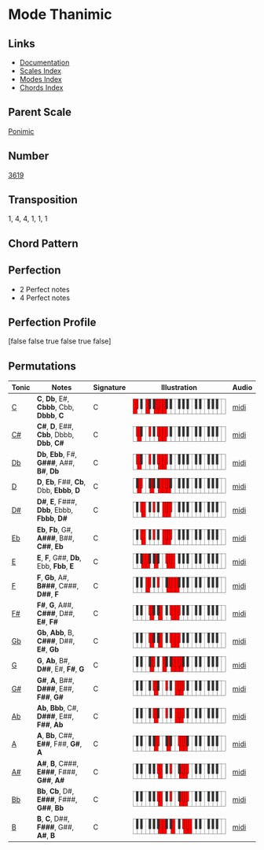 # Mode Thanimic

## Links

- [Documentation](README.md)
- [Scales Index](Scales.md)
- [Modes Index](Modes.md)
- [Chords Index](Chords.md)

## Parent Scale

[Ponimic](ScalePonimic.md)

## Number

[3619](https://ianring.com/musictheory/scales/3619)

## Transposition

1, 4, 4, 1, 1, 1

## Chord Pattern



## Perfection

- 2 Perfect notes
- 4 Perfect notes

## Perfection Profile

[false false true false true false]

## Permutations

| Tonic | Notes | Signature | Illustration | Audio |
|-------|-------|-----------|--------------|-------|
| [C](ModeCNaturalThanimic.md) | **C**, **Db**, E#, **Cbbb**, Cbb, **Dbbb**, **C** | C | ![CNaturalThanimic](ModeCNaturalThanimic.png) | [midi](https://github.com/edipermadi/music/blob/main/docs/ModeCNaturalThanimic.mid?raw=true) |
| [C#](ModeCSharpThanimic.md) | **C#**, **D**, E##, **Cbb**, Dbbb, **Dbb**, **C#** | C | ![CSharpThanimic](ModeCSharpThanimic.png) | [midi](https://github.com/edipermadi/music/blob/main/docs/ModeCSharpThanimic.mid?raw=true) |
| [Db](ModeDFlatThanimic.md) | **Db**, **Ebb**, F#, **G###**, A##, **B#**, **Db** | C | ![DFlatThanimic](ModeDFlatThanimic.png) | [midi](https://github.com/edipermadi/music/blob/main/docs/ModeDFlatThanimic.mid?raw=true) |
| [D](ModeDNaturalThanimic.md) | **D**, **Eb**, F##, **Cb**, Dbb, **Ebbb**, **D** | C | ![DNaturalThanimic](ModeDNaturalThanimic.png) | [midi](https://github.com/edipermadi/music/blob/main/docs/ModeDNaturalThanimic.mid?raw=true) |
| [D#](ModeDSharpThanimic.md) | **D#**, **E**, F###, **Dbb**, Ebbb, **Fbbb**, **D#** | C | ![DSharpThanimic](ModeDSharpThanimic.png) | [midi](https://github.com/edipermadi/music/blob/main/docs/ModeDSharpThanimic.mid?raw=true) |
| [Eb](ModeEFlatThanimic.md) | **Eb**, **Fb**, G#, **A###**, B##, **C##**, **Eb** | C | ![EFlatThanimic](ModeEFlatThanimic.png) | [midi](https://github.com/edipermadi/music/blob/main/docs/ModeEFlatThanimic.mid?raw=true) |
| [E](ModeENaturalThanimic.md) | **E**, **F**, G##, **Db**, Ebb, **Fbb**, **E** | C | ![ENaturalThanimic](ModeENaturalThanimic.png) | [midi](https://github.com/edipermadi/music/blob/main/docs/ModeENaturalThanimic.mid?raw=true) |
| [F](ModeFNaturalThanimic.md) | **F**, **Gb**, A#, **B###**, C###, **D##**, **F** | C | ![FNaturalThanimic](ModeFNaturalThanimic.png) | [midi](https://github.com/edipermadi/music/blob/main/docs/ModeFNaturalThanimic.mid?raw=true) |
| [F#](ModeFSharpThanimic.md) | **F#**, **G**, A##, **C###**, D##, **E#**, **F#** | C | ![FSharpThanimic](ModeFSharpThanimic.png) | [midi](https://github.com/edipermadi/music/blob/main/docs/ModeFSharpThanimic.mid?raw=true) |
| [Gb](ModeGFlatThanimic.md) | **Gb**, **Abb**, B, **C###**, D##, **E#**, **Gb** | C | ![GFlatThanimic](ModeGFlatThanimic.png) | [midi](https://github.com/edipermadi/music/blob/main/docs/ModeGFlatThanimic.mid?raw=true) |
| [G](ModeGNaturalThanimic.md) | **G**, **Ab**, B#, **D##**, E#, **F#**, **G** | C | ![GNaturalThanimic](ModeGNaturalThanimic.png) | [midi](https://github.com/edipermadi/music/blob/main/docs/ModeGNaturalThanimic.mid?raw=true) |
| [G#](ModeGSharpThanimic.md) | **G#**, **A**, B##, **D###**, E##, **F##**, **G#** | C | ![GSharpThanimic](ModeGSharpThanimic.png) | [midi](https://github.com/edipermadi/music/blob/main/docs/ModeGSharpThanimic.mid?raw=true) |
| [Ab](ModeAFlatThanimic.md) | **Ab**, **Bbb**, C#, **D###**, E##, **F##**, **Ab** | C | ![AFlatThanimic](ModeAFlatThanimic.png) | [midi](https://github.com/edipermadi/music/blob/main/docs/ModeAFlatThanimic.mid?raw=true) |
| [A](ModeANaturalThanimic.md) | **A**, **Bb**, C##, **E##**, F##, **G#**, **A** | C | ![ANaturalThanimic](ModeANaturalThanimic.png) | [midi](https://github.com/edipermadi/music/blob/main/docs/ModeANaturalThanimic.mid?raw=true) |
| [A#](ModeASharpThanimic.md) | **A#**, **B**, C###, **E###**, F###, **G##**, **A#** | C | ![ASharpThanimic](ModeASharpThanimic.png) | [midi](https://github.com/edipermadi/music/blob/main/docs/ModeASharpThanimic.mid?raw=true) |
| [Bb](ModeBFlatThanimic.md) | **Bb**, **Cb**, D#, **E###**, F###, **G##**, **Bb** | C | ![BFlatThanimic](ModeBFlatThanimic.png) | [midi](https://github.com/edipermadi/music/blob/main/docs/ModeBFlatThanimic.mid?raw=true) |
| [B](ModeBNaturalThanimic.md) | **B**, **C**, D##, **F###**, G##, **A#**, **B** | C | ![BNaturalThanimic](ModeBNaturalThanimic.png) | [midi](https://github.com/edipermadi/music/blob/main/docs/ModeBNaturalThanimic.mid?raw=true) |
